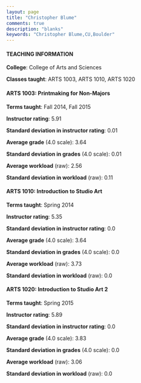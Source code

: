 ```yaml
---
layout: page
title: "Christopher Blume" 
comments: true
description: "blanks"
keywords: "Christopher Blume,CU,Boulder"
---
```

<head>
<script src="https://ajax.googleapis.com/ajax/libs/jquery/2.1.3/jquery.min.js"></script>
<script src="https://dl.dropboxusercontent.com/s/pc42nxpaw1ea4o9/highcharts.js?dl=0"></script>
<!-- <script src="../assets/js/highcharts.js"></script> -->
<style type="text/css">@font-face {
	font-family: "Bebas Neue";
	src: url(https://www.filehosting.org/file/details/544349/BebasNeue Regular.otf) format("opentype");
	}
	h1.Bebas { 
		font-family: "Bebas Neue", Verdana, Tahoma;
	}
</style>
</head>
	   
#### TEACHING INFORMATION

**College**: College of Arts and Sciences

**Classes taught**: ARTS 1003, ARTS 1010, ARTS 1020

#### ARTS 1003: Printmaking for Non-Majors

**Terms taught**: Fall 2014, Fall 2015

**Instructor rating**: 5.91

**Standard deviation in instructor rating**: 0.01

**Average grade** (4.0 scale): 3.64

**Standard deviation in grades** (4.0 scale): 0.01

**Average workload** (raw): 2.56

**Standard deviation in workload** (raw): 0.11

#### ARTS 1010: Introduction to Studio Art

**Terms taught**: Spring 2014

**Instructor rating**: 5.35

**Standard deviation in instructor rating**: 0.0

**Average grade** (4.0 scale): 3.64

**Standard deviation in grades** (4.0 scale): 0.0

**Average workload** (raw): 3.73

**Standard deviation in workload** (raw): 0.0

#### ARTS 1020: Introduction to Studio Art 2

**Terms taught**: Spring 2015

**Instructor rating**: 5.89

**Standard deviation in instructor rating**: 0.0

**Average grade** (4.0 scale): 3.83

**Standard deviation in grades** (4.0 scale): 0.0

**Average workload** (raw): 3.06

**Standard deviation in workload** (raw): 0.0

